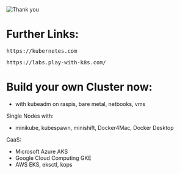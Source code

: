 ![Thank you](https://i.imgflip.com/4v2pnj.jpg)

# Further Links:

<pre>https://kubernetes.com</pre>

<pre>https://labs.play-with-k8s.com/</pre>


# Build your own Cluster now:

- with kubeadm on raspis, bare metal, netbooks, vms

Single Nodes with:
- minikube, kubespawn, minishift, Docker4Mac, Docker Desktop

CaaS:  
- Microsoft Azure
AKS
- Google Cloud Computing
GKE
- AWS
EKS, eksctl, kops

